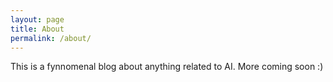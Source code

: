 ```yaml
---
layout: page
title: About
permalink: /about/
---
```


This is a fynnomenal blog about anything related to AI. More coming soon :)